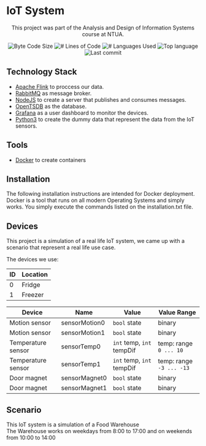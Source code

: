 # IoT System

<p align="center">
	This project was part of the Analysis and Design of Information Systems course at NTUA.
<p>
	
<p align="center">
	<img alt="Byte Code Size" src="https://img.shields.io/github/languages/code-size/sergiosb96/InfoSystems_Project?color=yellowgreen" />
	<img alt="# Lines of Code" src="https://img.shields.io/tokei/lines/github/sergiosb96/InfoSystems_Project?color=yellowgreen" />
	<img alt="# Languages Used" src="https://img.shields.io/github/languages/count/sergiosb96/InfoSystems_Project?color=yellow" />
	<img alt="Top language" src="https://img.shields.io/github/languages/top/sergiosb96/InfoSystems_Project?color=yellow" />
	<img alt="Last commit" src="https://img.shields.io/github/last-commit/sergiosb96/InfoSystems_Project?color=important" />
</p>

## Technology Stack
* [Apache Flink](https://flink.apache.org/) to proccess our data.
* [RabbitMQ](https://www.rabbitmq.com/) as message broker.
* [NodeJS](https://nodejs.org/en/) to create a server that publishes and consumes messages.
* [OpenTSDB](http://opentsdb.net/) as the database.
* [Grafana](https://grafana.com/) as a  user dashboard to monitor the devices.
* [Python3](https://www.python.org/downloads/) to create the dummy data that represent the data from the IoT sensors.

## Tools
* [Docker](https://www.docker.com/) to create containers

## Installation
The following installation instructions are intended for Docker deployment. Docker is a tool that runs on all modern Operating Systems and simply works.
You simply execute the commands listed on the installation.txt file.

## Devices
This project is a simulation of a real life IoT system, we came up with a scenario that represent a real life use case. 

The devices we use:

|ID     |Location   |
|-------|-----------|
|0      |Fridge     |
|1      |Freezer    |


|Device                 |Name            |Value                    |Value Range                                                                   |
|-----------------------|----------------|-------------------------|------------------------------------------------------------------------------|
|Motion sensor          |sensorMotion0   |`bool` state             |binary                                                                        |
|Motion sensor          |sensorMotion1   |`bool` state             |binary                                                                        |
|Temperature sensor     |sensorTemp0     |`int` temp, `int` tempDif|temp: range `0 ... 10`                        							      |
|Temperature sensor     |sensorTemp1     |`int` temp, `int` tempDif|temp: range `-3 ... -13`                                                      |
|Door magnet     		|sensorMagnet0   |`bool` state             |binary                                                                        |
|Door magnet    		|sensorMagnet1   |`bool` state             |binary                                                                        |

## Scenario
This IoT system is a simulation of a Food Warehouse <br>
The Warehouse works on weekdays from 8:00 to 17:00 and on weekends from 10:00 to 14:00